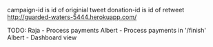 campaign-id is id of originial tweet
donation-id is id of retweet
http://guarded-waters-5444.herokuapp.com/

TODO:
Raja - Process payments
Albert - Process payments in '/finish'
Albert - Dashboard view